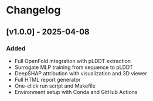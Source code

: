 # Changelog

## [v1.0.0] - 2025-04-08
### Added
- Full OpenFold integration with pLDDT extraction
- Surrogate MLP training from sequence to pLDDT
- DeepSHAP attribution with visualization and 3D viewer
- Full HTML report generator
- One-click run script and Makefile
- Environment setup with Conda and GitHub Actions